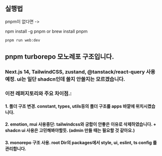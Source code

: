 
## 실행법 
pnpm이 없다면 -> 

npm install -g pnpm or  brew install pnpm

```bash
pnpm run web:dev
```
## pnpm turborepo 모노레포 구조입니다.

### Next.js 14, TailwindCSS, zustand, @tanstack/react-query 사용 예정. ui는 일단 shadcn인데 쓸지 안쓸지는 모르겠습니다.

### 이전 레퍼지토리와 주요 차이점.:

#### 1. 폴더 구조 변경. constant, types, utils등의 폴더 구조를 apps 바깥에 위치시켰습니다.
#### 2. emotion, mui 사용중단: tailwindcss와 궁합이 안좋은 이유로 삭제하였습니다. + shadcn ui 사용은 고민해봐야할듯. (admin 만들 때는 필요할 것 같아요.)
#### 3. monorepo 구조 사용. root Dir의 packages에서 style, ui, eslint, ts config 를 관리합니다.

